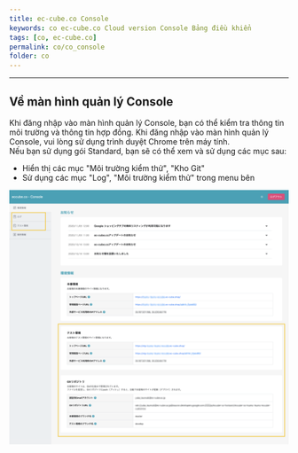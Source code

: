 ```yaml
---
title: ec-cube.co Console
keywords: co ec-cube.co Cloud version Console Bảng điều khiển
tags: [co, ec-cube.co]
permalink: co/co_console
folder: co
---
```


---

## Về màn hình quản lý Console

Khi đăng nhập vào màn hình quản lý Console, bạn có thể kiểm tra thông tin môi trường và thông tin hợp đồng.
Khi đăng nhập vào màn hình quản lý Console, vui lòng sử dụng trình duyệt Chrome trên máy tính.
<br>
Nếu bạn sử dụng gói Standard, bạn sẽ có thể xem và sử dụng các mục sau:

- Hiển thị các mục "Môi trường kiểm thử", "Kho Git"
- Sử dụng các mục "Log", "Môi trường kiểm thử" trong menu bên

![console_standard](/images/co/console_standard.png)
